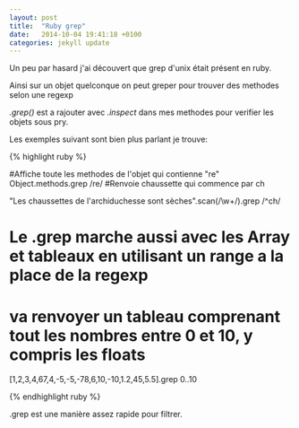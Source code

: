 ```yaml
---
layout: post
title:  "Ruby grep"
date:   2014-10-04 19:41:18 +0100
categories: jekyll update
---
```


<p>Un peu par hasard j'ai découvert que grep d'unix était présent en ruby.</p>
<p>Ainsi sur un objet quelconque on peut greper pour trouver des methodes selon une regexp</p>
<p><em>.grep(<Regexp>)</em> est a rajouter avec <em>.inspect</em> dans mes methodes pour verifier les objets sous pry.</p>
<p>Les exemples suivant sont bien plus parlant je trouve:</p>

{% highlight ruby %}

#Affiche toute les methodes de l'objet qui contienne "re"
Object.methods.grep /re/ #Renvoie chaussette qui commence par ch

"Les chaussettes de l'archiduchesse sont sèches".scan(/\w+/).grep /^ch/

# Le .grep marche aussi avec les Array et tableaux en utilisant un range a la place de la regexp
# va renvoyer un tableau comprenant tout les nombres entre 0 et 10, y compris les floats 
[1,2,3,4,67,4,-5,-5,-78,6,10,-10,1.2,45,5.5].grep 0..10 

{% endhighlight ruby %}

<p>.grep est une manière assez rapide pour filtrer.</p>
</div>
